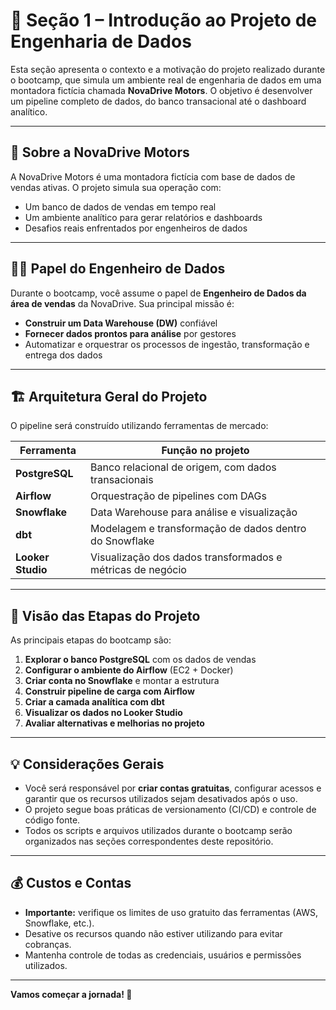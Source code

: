 # 📘 Seção 1 – Introdução ao Projeto de Engenharia de Dados

Esta seção apresenta o contexto e a motivação do projeto realizado durante o bootcamp, que simula um ambiente real de engenharia de dados em uma montadora fictícia chamada **NovaDrive Motors**. O objetivo é desenvolver um pipeline completo de dados, do banco transacional até o dashboard analítico.

---

## 🚗 Sobre a NovaDrive Motors

A NovaDrive Motors é uma montadora fictícia com base de dados de vendas ativas. O projeto simula sua operação com:

- Um banco de dados de vendas em tempo real
- Um ambiente analítico para gerar relatórios e dashboards
- Desafios reais enfrentados por engenheiros de dados

---

## 👨‍💻 Papel do Engenheiro de Dados

Durante o bootcamp, você assume o papel de **Engenheiro de Dados da área de vendas** da NovaDrive. Sua principal missão é:

- **Construir um Data Warehouse (DW)** confiável
- **Fornecer dados prontos para análise** por gestores
- Automatizar e orquestrar os processos de ingestão, transformação e entrega dos dados

---

## 🏗️ Arquitetura Geral do Projeto

O pipeline será construído utilizando ferramentas de mercado:

| Ferramenta     | Função no projeto                                         |
|----------------|-----------------------------------------------------------|
| **PostgreSQL** | Banco relacional de origem, com dados transacionais       |
| **Airflow**    | Orquestração de pipelines com DAGs                        |
| **Snowflake**  | Data Warehouse para análise e visualização                |
| **dbt**        | Modelagem e transformação de dados dentro do Snowflake    |
| **Looker Studio** | Visualização dos dados transformados e métricas de negócio |

---

## 🔄 Visão das Etapas do Projeto

As principais etapas do bootcamp são:

1. **Explorar o banco PostgreSQL** com os dados de vendas
2. **Configurar o ambiente do Airflow** (EC2 + Docker)
3. **Criar conta no Snowflake** e montar a estrutura
4. **Construir pipeline de carga com Airflow**
5. **Criar a camada analítica com dbt**
6. **Visualizar os dados no Looker Studio**
7. **Avaliar alternativas e melhorias no projeto**

---

## 💡 Considerações Gerais

- Você será responsável por **criar contas gratuitas**, configurar acessos e garantir que os recursos utilizados sejam desativados após o uso.
- O projeto segue boas práticas de versionamento (CI/CD) e controle de código fonte.
- Todos os scripts e arquivos utilizados durante o bootcamp serão organizados nas seções correspondentes deste repositório.

---

## 💰 Custos e Contas

- **Importante:** verifique os limites de uso gratuito das ferramentas (AWS, Snowflake, etc.).
- Desative os recursos quando não estiver utilizando para evitar cobranças.
- Mantenha controle de todas as credenciais, usuários e permissões utilizados.

---

**Vamos começar a jornada! 🚀**
